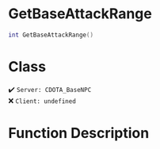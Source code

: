 # GetBaseAttackRange
```lua
int GetBaseAttackRange()
```
# Class
✔️ `Server: CDOTA_BaseNPC`  
❌ `Client: undefined`  

# Function Description

